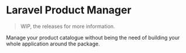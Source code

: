 # Laravel Product Manager

> WIP, the releases for more information.

Manage your product catalogue without being the need of building your whole application around the package.

